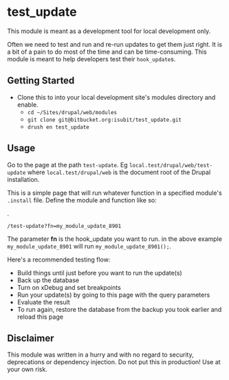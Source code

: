 # test_update

This module is meant as a development tool for local development only.

Often we need to test and run and re-run updates to get them just right. It is a bit of a pain to do most of the time and can be time-consuming. This module is meant to help developers test their `hook_update`s.

## Getting Started

* Clone this to into your local development site's modules directory and enable.
    * `cd ~/Sites/drupal/web/modules`
    * `git clone git@bitbucket.org:isubit/test_update.git`
    * `drush en test_update`

## Usage

Go to the page at the path `test-update`. Eg `local.test/drupal/web/test-update` where `local.test/drupal/web` is the document root of the Drupal installation.

This is a simple page that will run whatever function in a specified module's `.install` file.
Define the module and function like so:

. 
 
```
/test-update?fn=my_module_update_8901
```

The parameter **fn** is the hook_update you want to run. in the above example `my_module_update_8901` will run `my_module_update_8901();`.

Here's a recommended testing flow:

* Build things until just before you want to run the update(s)
* Back up the database
* Turn on xDebug and set breakpoints
* Run your update(s) by going to this page with the query parameters
* Evaluate the result
* To run again, restore the database from the backup you took earlier and reload this page


## Disclaimer

This module was written in a hurry and with no regard to security, deprecations or dependency injection. Do not put this in production! Use at your own risk.
